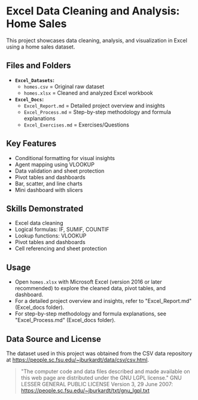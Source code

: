 # Excel Data Cleaning and Analysis: Home Sales

This project showcases data cleaning, analysis, and visualization in Excel using a home sales dataset.

## Files and Folders
- **`Excel_Datasets`:**
  - `homes.csv` = Original raw dataset
  - `homes.xlsx` = Cleaned and analyzed Excel workbook
- **`Excel_Docs`:**
  - `Excel_Report.md` = Detailed project overview and insights
  - `Excel_Process.md` = Step-by-step methodology and formula explanations
  - `Excel_Exercises.md` = Exercises/Questions

## Key Features
- Conditional formatting for visual insights
- Agent mapping using VLOOKUP
- Data validation and sheet protection
- Pivot tables and dashboards
- Bar, scatter, and line charts
- Mini dashboard with slicers

## Skills Demonstrated
- Excel data cleaning
- Logical formulas: IF, SUMIF, COUNTIF
- Lookup functions: VLOOKUP
- Pivot tables and dashboards
- Cell referencing and sheet protection

## Usage
- Open `homes.xlsx` with Microsoft Excel (version 2016 or later recommended) to explore the cleaned data, pivot tables, and dashboard.
- For a detailed project overview and insights, refer to "Excel_Report.md" (Excel_docs folder).
- For step-by-step methodology and formula explanations, see "Excel_Process.md" (Excel_docs folder).

## Data Source and License
The dataset used in this project was obtained from the CSV data repository at https://people.sc.fsu.edu/~jburkardt/data/csv/csv.html.
> "The computer code and data files described and made available on this web page are distributed under the GNU LGPL license."
GNU LESSER GENERAL PUBLIC LICENSE Version 3, 29 June 2007: https://people.sc.fsu.edu/~jburkardt/txt/gnu_lgpl.txt
